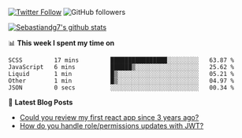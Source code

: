 <!--
[![visitors](https://visitor-badge.glitch.me/badge?page_id=sebastiandg7.sebastiandg7)](https://github.com/sebastiandg7)
-->
[![Twitter Follow](https://img.shields.io/twitter/follow/sebastiandg7?style=social&label=Follow)](https://twitter.com/sebastiandg7)
![GitHub followers](https://img.shields.io/github/followers/sebastiandg7?label=Follow&style=social)

[![Sebastiandg7's github stats](https://github-readme-stats.vercel.app/api?username=sebastiandg7)](https://github.com/anuraghazra/github-readme-stats)

📊 **This week I spent my time on**
<!--START_SECTION:waka-->
```text
SCSS         17 mins         ████████████████░░░░░░░░░   63.87 % 
JavaScript   6 mins          ██████▒░░░░░░░░░░░░░░░░░░   25.62 % 
Liquid       1 min           █▒░░░░░░░░░░░░░░░░░░░░░░░   05.21 % 
Other        1 min           █▒░░░░░░░░░░░░░░░░░░░░░░░   04.97 % 
JSON         0 secs          ░░░░░░░░░░░░░░░░░░░░░░░░░   00.34 % 
```
<!--END_SECTION:waka-->

📕 **Latest Blog Posts**
<!-- BLOG-POST-LIST:START -->
- [Could you review my first react app since 3 years ago?](https://dev.to/sebastiandg7/could-you-review-my-first-react-app-since-3-years-ago-3nbh)
- [How do you handle role/permissions updates with JWT?](https://dev.to/sebastiandg7/how-do-you-handle-role-permissions-updates-with-jwt-3778)
<!-- BLOG-POST-LIST:END -->
